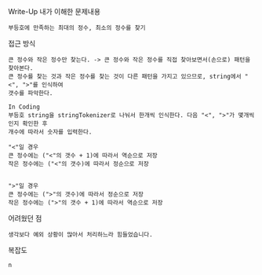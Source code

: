 Write-Up
내가 이해한 문제내용

    부등호에 만족하는 최대의 정수, 최소의 정수를 찾기

접근 방식

    큰 정수와 작은 정수만 찾는다. -> 큰 정수와 작은 정수를 직접 찾아보면서(손으로) 패턴을 찾아본다.
    큰 정수를 찾는 것과 작은 정수를 찾는 것이 다른 패턴을 가지고 있으므로, string에서 "<", ">"를 인식하여
    갯수를 파악한다.

    In Coding
    부등호 string을 stringTokenizer로 나눠서 한개씩 인식한다. 다음 "<", ">"가 몇개씩인지 확인한 후
    개수에 따라서 숫자를 입력한다.

    "<"일 경우
    큰 정수에는 ("<"의 갯수 + 1)에 따라서 역순으로 저장
    작은 정수에는 ("<"의 갯수)에 따라서 정순으로 저장


    ">"일 경우
    큰 정수에는 (">"의 갯수)에 따라서 정순으로 저장
    작은 정수에는 (">"의 갯수 + 1)에 따라서 역순으로 저장


어려웠던 점

    생각보다 예외 상황이 많아서 처리하느라 힘들었습니다.


복잡도

    n
